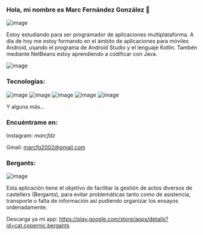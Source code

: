 ### Hola, mi nombre es Marc Fernández González 👋


![image](https://user-images.githubusercontent.com/99873001/214112166-cdea9315-f760-414e-b690-d190d4f4be97.png)

Estoy estudiando para ser programador de aplicaciones multiplataforma. A día de hoy me estoy formando en el ámbito de aplicaciones para móviles Android, usando el programa de Android Studio y el lenguaje Kotlin. Tambén mediante NetBeans estoy aprendiendo a codificar con Java.

![image](https://user-images.githubusercontent.com/99873001/214114605-ce0914ac-2714-4910-991f-42a1ab0a08f0.png)


### Tecnologías:
![image](https://user-images.githubusercontent.com/99873001/214112895-440828b4-3f47-4474-bbb5-571f2e43dd27.png)
![image](https://user-images.githubusercontent.com/99873001/214112913-d1b1210e-fee8-4294-9d3b-8bb652c80f4b.png)
![image](https://user-images.githubusercontent.com/99873001/214112928-4fe5eba6-1452-4222-ba36-459935b4e31f.png)
![image](https://user-images.githubusercontent.com/99873001/214112947-a5494715-b3e6-4046-b99f-fb585a69eaa8.png)
![image](https://user-images.githubusercontent.com/99873001/214112966-edf54a31-b204-40d5-8d35-379598f3db08.png)

Y alguna más...

### Encuéntrame en:
Instagram: _marcfdz_

Gmail: marcfg2002@gmail.com


### Bergants:
![image](https://user-images.githubusercontent.com/99873001/214114514-0e077c33-dc38-4f43-8f29-c8f09fd43321.png)

Esta aplicación tiene el objetivo de facilitar la gestión de actos diversos de castellers (Bergants), para evitar problemáticas tanto como de asistencia, transporte o falta de información así pudiendo organizar los ensayos ordenadamente.

Descarga ya mi app: https://play.google.com/store/apps/details?id=cat.copernic.bergants
